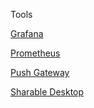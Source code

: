 Tools 

[Grafana]({{TRAFFIC_HOST1_3000}})

[Prometheus]({{TRAFFIC_HOST1_9090}})

[Push Gateway]({{TRAFFIC_HOST1_9091}})

[Sharable Desktop]({{TRAFFIC_HOST1_9999}})
